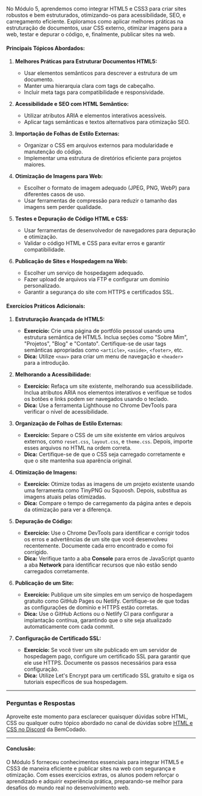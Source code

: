 No Módulo 5, aprendemos como integrar HTML5 e CSS3 para criar sites robustos e bem estruturados, otimizando-os para acessibilidade, SEO, e carregamento eficiente. Exploramos como aplicar melhores práticas na estruturação de documentos, usar CSS externo, otimizar imagens para a web, testar e depurar o código, e, finalmente, publicar sites na web.

#### **Principais Tópicos Abordados:**

1. **Melhores Práticas para Estruturar Documentos HTML5:**
   - Usar elementos semânticos para descrever a estrutura de um documento.
   - Manter uma hierarquia clara com tags de cabeçalho.
   - Incluir meta tags para compatibilidade e responsividade.

2. **Acessibilidade e SEO com HTML Semântico:**
   - Utilizar atributos ARIA e elementos interativos acessíveis.
   - Aplicar tags semânticas e textos alternativos para otimização SEO.

3. **Importação de Folhas de Estilo Externas:**
   - Organizar o CSS em arquivos externos para modularidade e manutenção do código.
   - Implementar uma estrutura de diretórios eficiente para projetos maiores.

4. **Otimização de Imagens para Web:**
   - Escolher o formato de imagem adequado (JPEG, PNG, WebP) para diferentes casos de uso.
   - Usar ferramentas de compressão para reduzir o tamanho das imagens sem perder qualidade.

5. **Testes e Depuração de Código HTML e CSS:**
   - Usar ferramentas de desenvolvedor de navegadores para depuração e otimização.
   - Validar o código HTML e CSS para evitar erros e garantir compatibilidade.

6. **Publicação de Sites e Hospedagem na Web:**
   - Escolher um serviço de hospedagem adequado.
   - Fazer upload de arquivos via FTP e configurar um domínio personalizado.
   - Garantir a segurança do site com HTTPS e certificados SSL.

#### **Exercícios Práticos Adicionais:**

1. **Estruturação Avançada de HTML5:**
   - **Exercício:** Crie uma página de portfólio pessoal usando uma estrutura semântica de HTML5. Inclua seções como "Sobre Mim", "Projetos", "Blog" e "Contato". Certifique-se de usar tags semânticas apropriadas como `<article>`, `<aside>`, `<footer>`, etc.
   - **Dica:** Utilize `<nav>` para criar um menu de navegação e `<header>` para a introdução.

2. **Melhorando a Acessibilidade:**
   - **Exercício:** Refaça um site existente, melhorando sua acessibilidade. Inclua atributos ARIA nos elementos interativos e verifique se todos os botões e links podem ser navegados usando o teclado.
   - **Dica:** Use a ferramenta Lighthouse no Chrome DevTools para verificar o nível de acessibilidade.

3. **Organização de Folhas de Estilo Externas:**
   - **Exercício:** Separe o CSS de um site existente em vários arquivos externos, como `reset.css`, `layout.css`, e `theme.css`. Depois, importe esses arquivos no HTML na ordem correta.
   - **Dica:** Certifique-se de que o CSS seja carregado corretamente e que o site mantenha sua aparência original.

4. **Otimização de Imagens:**
   - **Exercício:** Otimize todas as imagens de um projeto existente usando uma ferramenta como TinyPNG ou Squoosh. Depois, substitua as imagens atuais pelas otimizadas.
   - **Dica:** Compare o tempo de carregamento da página antes e depois da otimização para ver a diferença.

5. **Depuração de Código:**
   - **Exercício:** Use o Chrome DevTools para identificar e corrigir todos os erros e advertências de um site que você desenvolveu recentemente. Documente cada erro encontrado e como foi corrigido.
   - **Dica:** Verifique tanto a aba **Console** para erros de JavaScript quanto a aba **Network** para identificar recursos que não estão sendo carregados corretamente.

6. **Publicação de um Site:**
   - **Exercício:** Publique um site simples em um serviço de hospedagem gratuito como GitHub Pages ou Netlify. Certifique-se de que todas as configurações de domínio e HTTPS estão corretas.
   - **Dica:** Use o GitHub Actions ou o Netlify CI para configurar a implantação contínua, garantindo que o site seja atualizado automaticamente com cada commit.

7. **Configuração de Certificado SSL:**
   - **Exercício:** Se você tiver um site publicado em um servidor de hospedagem pago, configure um certificado SSL para garantir que ele use HTTPS. Documente os passos necessários para essa configuração.
   - **Dica:** Utilize Let's Encrypt para um certificado SSL gratuito e siga os tutoriais específicos de sua hospedagem.

---

### Perguntas e Respostas

Aproveite este momento para esclarecer quaisquer dúvidas sobre HTML, CSS ou qualquer outro tópico abordado no canal de dúvidas sobre [HTML e CSS no Discord](https://discord.com/channels/1224468395462754345/1224469321921859694) da BemCodado.

---

#### **Conclusão:**

O Módulo 5 forneceu conhecimentos essenciais para integrar HTML5 e CSS3 de maneira eficiente e publicar sites na web com segurança e otimização. Com esses exercícios extras, os alunos podem reforçar o aprendizado e adquirir experiência prática, preparando-se melhor para desafios do mundo real no desenvolvimento web.
